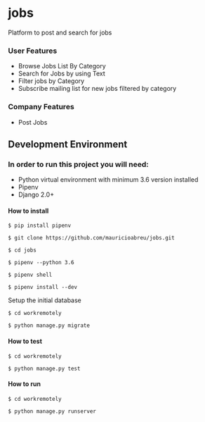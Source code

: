 # jobs
Platform to post and search for jobs

### User Features
- Browse Jobs List By Category
- Search for Jobs by using Text
- Filter jobs by Category
- Subscribe mailing list for new jobs filtered by category

### Company Features
- Post Jobs

## Development Environment
### In order to run this project you will need:

- Python virtual environment with minimum 3.6 version installed
- Pipenv
- Django 2.0+

#### How to install
```
$ pip install pipenv

$ git clone https://github.com/mauricioabreu/jobs.git

$ cd jobs

$ pipenv --python 3.6

$ pipenv shell

$ pipenv install --dev
```
Setup the initial database
```
$ cd workremotely

$ python manage.py migrate
```
#### How to test
```
$ cd workremotely

$ python manage.py test
```
#### How to run
```
$ cd workremotely

$ python manage.py runserver
```
